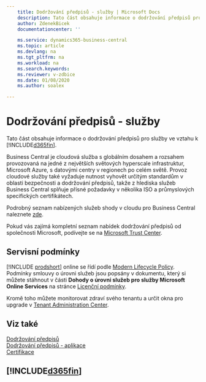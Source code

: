 ```yaml
---
    title: Dodržování předpisů - služby | Microsoft Docs
    description: Tato část obsahuje informace o dodržování předpisů pro služby ve vztahu k Business Central.
    author: ZdenekBicek
    documentationcenter: ''

    ms.service: dynamics365-business-central
    ms.topic: article
    ms.devlang: na
    ms.tgt_pltfrm: na
    ms.workload: na
    ms.search.keywords:
    ms.reviewer: v-zdbice
    ms.date: 01/08/2020
    ms.author: soalex

---
```

# Dodržování předpisů - služby

Tato část obsahuje informace o dodržování předpisů pro služby ve vztahu k [!INCLUDE[d365fin](../includes/d365fin_md.md)].  

Business Central je cloudová služba s globálním dosahem a rozsahem provozovaná na jedné z největších světových hyperscale infrastruktur, Microsoft Azure, s datovými centry v regionech po celém světě. Provoz cloudové služby také vyžaduje nutnost vyhovět určitým standardům v oblasti bezpečnosti a dodržování předpisů, takže z hlediska služeb Business Central splňuje přísné požadavky v několika ISO a průmyslových specifických certifikátech.

Podrobný seznam nabízených služeb shody v cloudu pro Business Central naleznete [zde](https://aka.ms/d365-compliance-list).

Pokud vás zajímá kompletní seznam nabídek dodržování předpisů od společnosti Microsoft, podívejte se na [Microsoft Trust Center](https://www.microsoft.com/trustcenter/compliance/complianceofferings).

## Servisní podmínky

[!INCLUDE [prodshort](../includes/prodshort.md)] online se řídí podle [Modern Lifecycle Policy](https://support.microsoft.com/help/30881/modern-lifecycle-policy). Podmínky smlouvy o úrovni služeb jsou popsány v dokumentu, který si můžete stáhnout v části **Dohody o úrovni služeb pro služby Microsoft Online Services** na stránce [Licenční podmínky](https://www.microsoft.com/licensing/product-licensing/products).  

Kromě toho můžete monitorovat zdraví svého tenantu a určit okna pro upgrade v [Tenant Administration Center](/dynamics365/business-central/dev-itpro/administration/tenant-admin-center).  

## Viz také

[Dodržování předpisů](compliance-overview.md)  
[Dodržování předpisů - aplikace](compliance-application-compliance.md)  
[Certifikace](compliance-certifications.md)  

## [!INCLUDE[d365fin](../includes/free_trial_md.md)]  
